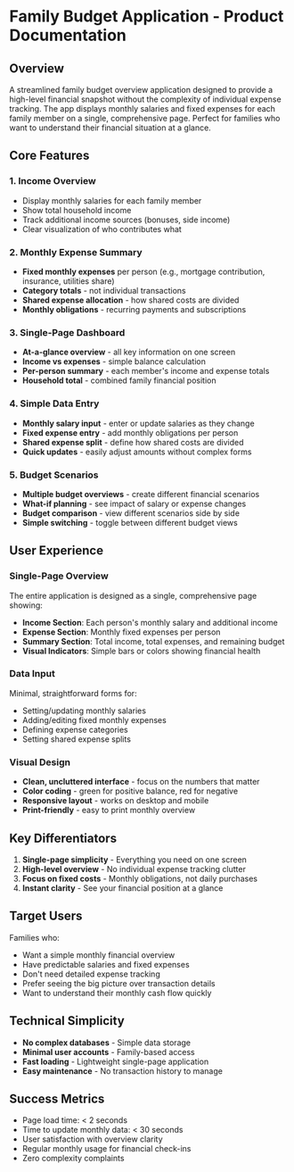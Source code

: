 # Family Budget Application - Product Documentation

## Overview

A streamlined family budget overview application designed to provide a high-level financial snapshot without the complexity of individual expense tracking. The app displays monthly salaries and fixed expenses for each family member on a single, comprehensive page. Perfect for families who want to understand their financial situation at a glance.

## Core Features

### 1. Income Overview

- Display monthly salaries for each family member
- Show total household income
- Track additional income sources (bonuses, side income)
- Clear visualization of who contributes what

### 2. Monthly Expense Summary

- **Fixed monthly expenses** per person (e.g., mortgage contribution, insurance, utilities share)
- **Category totals** - not individual transactions
- **Shared expense allocation** - how shared costs are divided
- **Monthly obligations** - recurring payments and subscriptions

### 3. Single-Page Dashboard

- **At-a-glance overview** - all key information on one screen
- **Income vs expenses** - simple balance calculation
- **Per-person summary** - each member's income and expense totals
- **Household total** - combined family financial position

### 4. Simple Data Entry

- **Monthly salary input** - enter or update salaries as they change
- **Fixed expense entry** - add monthly obligations per person
- **Shared expense split** - define how shared costs are divided
- **Quick updates** - easily adjust amounts without complex forms

### 5. Budget Scenarios

- **Multiple budget overviews** - create different financial scenarios
- **What-if planning** - see impact of salary or expense changes
- **Budget comparison** - view different scenarios side by side
- **Simple switching** - toggle between different budget views

## User Experience

### Single-Page Overview

The entire application is designed as a single, comprehensive page showing:

- **Income Section**: Each person's monthly salary and additional income
- **Expense Section**: Monthly fixed expenses per person
- **Summary Section**: Total income, total expenses, and remaining budget
- **Visual Indicators**: Simple bars or colors showing financial health

### Data Input

Minimal, straightforward forms for:

- Setting/updating monthly salaries
- Adding/editing fixed monthly expenses
- Defining expense categories
- Setting shared expense splits

### Visual Design

- **Clean, uncluttered interface** - focus on the numbers that matter
- **Color coding** - green for positive balance, red for negative
- **Responsive layout** - works on desktop and mobile
- **Print-friendly** - easy to print monthly overview

## Key Differentiators

1. **Single-page simplicity** - Everything you need on one screen
2. **High-level overview** - No individual expense tracking clutter
3. **Focus on fixed costs** - Monthly obligations, not daily purchases
4. **Instant clarity** - See your financial position at a glance

## Target Users

Families who:

- Want a simple monthly financial overview
- Have predictable salaries and fixed expenses
- Don't need detailed expense tracking
- Prefer seeing the big picture over transaction details
- Want to understand their monthly cash flow quickly

## Technical Simplicity

- **No complex databases** - Simple data storage
- **Minimal user accounts** - Family-based access
- **Fast loading** - Lightweight single-page application
- **Easy maintenance** - No transaction history to manage

## Success Metrics

- Page load time: < 2 seconds
- Time to update monthly data: < 30 seconds
- User satisfaction with overview clarity
- Regular monthly usage for financial check-ins
- Zero complexity complaints
